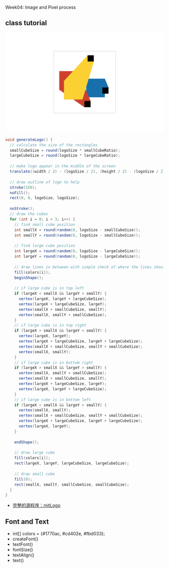 Week04: Image and Pixel process

## class tutorial
![img](https://github.com/ddurAdvisor/CreativeCoding-VCD-2023Fall/blob/main/Week06/mitLogo/mitLogo0.png)

``` java
void generateLogo() {
  // calculate the size of the rectangles
  smallCubeSize = round(logoSize * smallCubeRatio);
  largeCubeSize = round(logoSize * largeCubeRatio);

  // make logo appear in the middle of the screen
  translate((width / 2) - (logoSize / 2), (height / 2) - (logoSize / 2));

  // draw outline of logo to help
  stroke(150);
  noFill();
  rect(0, 0, logoSize, logoSize);

  noStroke();
  // draw the cubes
  for (int i = 0; i < 3; i++) {
    // find small cube position
    int smallX = round(random(0, logoSize - smallCubeSize));
    int smallY = round(random(0, logoSize - smallCubeSize));

    // find large cube position
    int largeX = round(random(0, logoSize - largeCubeSize));
    int largeY = round(random(0, logoSize - largeCubeSize));

    // draw lines in between with simple check of where the lines should go
    fill(colors[i]);
    beginShape();

    // if large cube is in top left
    if (largeX < smallX && largeY < smallY) {
      vertex(largeX, largeY + largeCubeSize);
      vertex(largeX + largeCubeSize, largeY);
      vertex(smallX + smallCubeSize, smallY);
      vertex(smallX, smallY + smallCubeSize);
    }
    // if large cube is in top right
    if (largeX > smallX && largeY < smallY) {
      vertex(largeX, largeY);
      vertex(largeX + largeCubeSize, largeY + largeCubeSize);
      vertex(smallX + smallCubeSize, smallY + smallCubeSize);
      vertex(smallX, smallY);
    }
    // if large cube is in bottom right
    if (largeX > smallX && largeY > smallY) {
      vertex(smallX, smallY + smallCubeSize);
      vertex(smallX + smallCubeSize, smallY);
      vertex(largeX + largeCubeSize, largeY);
      vertex(largeX, largeY + largeCubeSize);
    }
    // if large cube is in bottom left
    if (largeX < smallX && largeY > smallY) {
      vertex(smallX, smallY);
      vertex(smallX + smallCubeSize, smallY + smallCubeSize);
      vertex(largeX + largeCubeSize, largeY + largeCubeSize);
      vertex(largeX, largeY);
    }

    endShape();

    // draw large cube
    fill(colors[i]);
    rect(largeX, largeY, largeCubeSize, largeCubeSize);

    // draw small cube
    fill(0);
    rect(smallX, smallY, smallCubeSize, smallCubeSize);
  }
}
```
- [完整的源程序：mitLogo](https://github.com/ddurAdvisor/CreativeCoding-VCD-2023Fall/tree/main/Week06/mitLogo)

## Font and Text
- int[] colors = {#1770ac, #cd402e, #fbd033};
- createFont()
- textFont()
- fontSize()
- textAlign()
- text()
